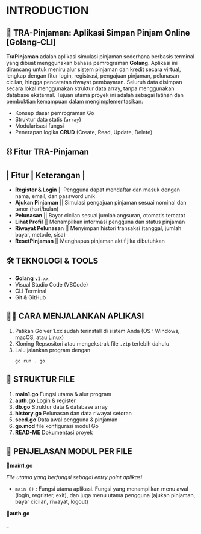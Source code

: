 # INTRODUCTION
## 💸 TRA-Pinjaman: Aplikasi Simpan Pinjam Online [Golang-CLI] 
**TraPinjaman** adalah aplikasi simulasi pinjaman sederhana berbasis terminal yang dibuat menggunakan bahasa pemrograman **Golang**.
Aplikasi ini dirancang untuk meniru alur sistem pinjaman dan kredit secara virtual, lengkap dengan fitur login, registrasi, pengajuan pinjaman, pelunasan cicilan, hingga pencatatan riwayat pembayaran. Seluruh data disimpan secara lokal menggunakan struktur data array, tanpa menggunakan database eksternal.
Tujuan utama proyek ini adalah sebagai latihan dan pembuktian kemampuan dalam mengimplementasikan:
 - Konsep dasar pemrograman Go
 - Struktur data statis (`array`)
 - Modularisasi fungsi
 - Penerapan logika **CRUD** (Create, Read, Update, Delete)

## ⛓️ Fitur TRA-Pinjaman
| Fitur              | Keterangan  |
------------------------------------
-  **Register & Login** || Pengguna dapat mendaftar dan masuk dengan nama, email, dan password unik
-  **Ajukan Pinjaman**  || Simulasi pengajuan pinjaman sesuai nominal dan tenor (hari/bulan)
-  **Pelunasan**        || Bayar cicilan sesuai jumlah angsuran, otomatis tercatat
-  **Lihat Profil**     || Menampilkan informasi pengguna dan status pinjaman
-  **Riwayat Pelunasan** || Menyimpan histori transaksi (tanggal, jumlah bayar, metode, sisa)
-  **ResetPinjaman**     || Menghapus pinjaman aktif jika dibutuhkan

## 🛠 TEKNOLOGI & TOOLS
- **Golang** `v1.xx`
-  Visual Studio Code (VSCode)
-  CLI Terminal
-  Git & GitHub

## 👨‍💻 CARA MENJALANKAN APLIKASI
1. Patikan Go ver 1.xx sudah terinstall di sistem Anda (OS : Windows, macOS, atau Linux)
2. Kloning Repsositori atau mengekstrak file `.zip` terlebih dahulu
3. Lalu jalankan program dengan
   ```
   go run . go
   ```
   
## 📁 STRUKTUR FILE
1. **main1.go** Fungsi utama & alur program
2. **auth.go** Login & register
3. **db.go** Struktur data & database array
4. **history.go** Pelunasan dan data riwayat setoran
5. **seed.go** Data awal pengguna & pinjaman
6. **go.mod** file konfigurasi modul Go
7. **READ-ME** Dokumentasi proyek

## 📂 PENJELASAN MODUL PER FILE
🔸**main1.go**

 _File utama yang berfungsi sebagai entry point aplikasi_
  * `main ()` : Fungsi utama aplikasi. Fungsi yang menampilkan menu awal (login, regrister, exit), dan juga menu utama pengguna (ajukan pinjaman, bayar cicilan, riwayat, logout)

🔸**auth.go**

_



   
